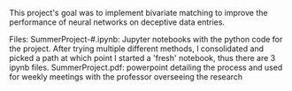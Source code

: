 This project's goal was to implement bivariate matching to improve the performance of neural networks on deceptive data entries.

Files:
SummerProject-#.ipynb: Jupyter notebooks with the python code for the project. After trying multiple different methods, I consolidated and picked a path at which point I started a 'fresh' notebook, thus there are 3 ipynb files.
SummerProject.pdf: powerpoint detailing the process and used for weekly meetings with the professor overseeing the research

